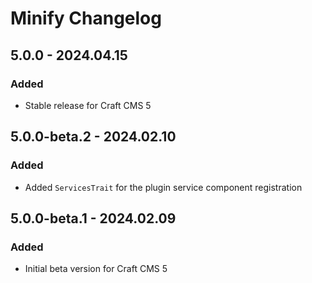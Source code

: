 # Minify Changelog

## 5.0.0 - 2024.04.15
### Added
* Stable release for Craft CMS 5

## 5.0.0-beta.2 - 2024.02.10
### Added
* Added `ServicesTrait` for the plugin service component registration

## 5.0.0-beta.1 - 2024.02.09
### Added
* Initial beta version for Craft CMS 5
